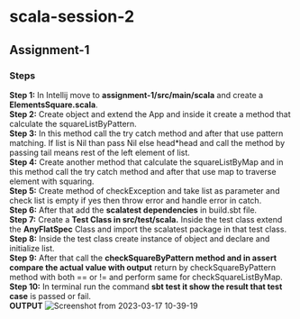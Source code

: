 # scala-session-2
## Assignment-1
### Steps 

**Step 1:** In Intellij move to **assignment-1/src/main/scala** and create a **ElementsSquare.scala**.       
**Step 2:** Create object and extend the App and inside it create a method that calculate the squareListByPattern.    
**Step 3:** In this method call the try catch method and after that use pattern matching. If list is Nil than pass Nil else head*head and call the method by passing tail means rest of the left element of list.   
**Step 4:** Create another method that calculate the squareListByMap and in this method call the try catch method and after that use map to traverse element with squaring.  
**Step 5:** Create method of checkException and take list as parameter and check list is empty if yes then throw error and handle error in catch.   
**Step 6:** After that add the **scalatest dependencies** in build.sbt file.       
**Step 7:** Create a **Test Class in src/test/scala.** Inside the test class extend the **AnyFlatSpec** Class and import the scalatest package in that test class.     
**Step 8:** Inside the test class create instance of object and declare and initialize list.        
**Step 9:** After that call the **checkSquareByPattern method and in assert compare the actual value with output** return by checkSquareByPattern method with both == or != and perform same for checkSquareListByMap.     
**Step 10:** In terminal run the command **sbt test it show the result that test case** is passed or fail.      
**OUTPUT**
![Screenshot from 2023-03-17 10-39-19](https://user-images.githubusercontent.com/124979629/225817894-83997bad-0e43-49dc-988a-abe3bc0f17f4.png)
